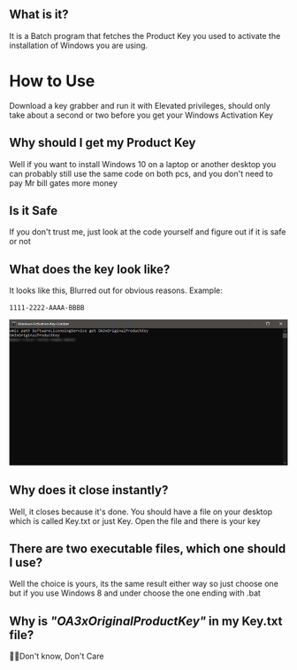 ## **What is it?**
It is a Batch program that fetches the Product Key you used to activate the installation of Windows you are using.

# **How to Use**
Download a key grabber and run it with Elevated privileges, should only take about a second or two before you get your Windows Activation Key

## **Why should I get my Product Key**
Well if you want to install Windows 10 on a laptop or another desktop you can probably still use the same code on both pcs, and you don't need to pay Mr bill gates more money

## **Is it Safe**
If you don't trust me, just look at the code yourself and figure out if it is safe or not

## **What does the key look like?**
It looks like this, Blurred out for obvious reasons. Example:
```
1111-2222-AAAA-BBBB
```


<img src="https://github.com/OlaYZen/Windows-Activation-Key-Grabber/blob/main/newimage.png"/>

## **Why does it close instantly?**
Well, it closes because it's done. You should have a file on your desktop which is called Key.txt or just Key. Open the file and there is your key

## **There are two executable files, which one should I use?**
Well the choice is yours, its the same result either way so just choose one
but if you use Windows 8 and under choose the one ending with .bat

## **Why is ***"OA3xOriginalProductKey"*** in my Key.txt file?**
🤷‍♂️Don't know, Don't Care
